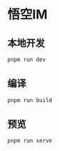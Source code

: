 # 悟空IM

## 本地开发

``` sh
pnpm run dev
```

## 编译

``` sh
pnpm run build
```

## 预览

``` sh
pnpm run serve
```
